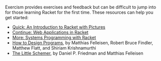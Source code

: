 Exercism provides exercises and feedback but can be difficult to jump into for those learning Racket for the first time.
These resources can help you get started:

* [Quick: An Introduction to Racket with Pictures](http://docs.racket-lang.org/quick/)
* [Continue: Web Applications in Racket](http://docs.racket-lang.org/continue/index.html)
* [More: Systems Programming with Racket](http://docs.racket-lang.org/more/index.html)
* [How to Design Programs](http://htdp.org/), by Matthias Felleisen, Robert Bruce Findler, Matthew Flatt, and Shiriam Krishnamurthi
* [The Little Schemer](http://mitpress.mit.edu/books/little-schemer-fourth-edition), by Daniel P. Friedman and Matthias Felleisen
